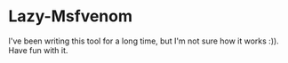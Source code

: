 # Lazy-Msfvenom
I've been writing this tool for a long time, but I'm not sure how it works :)). Have fun with it.
